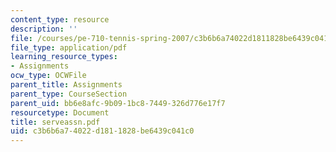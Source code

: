 ```yaml
---
content_type: resource
description: ''
file: /courses/pe-710-tennis-spring-2007/c3b6b6a74022d1811828be6439c041c0_serveassn.pdf
file_type: application/pdf
learning_resource_types:
- Assignments
ocw_type: OCWFile
parent_title: Assignments
parent_type: CourseSection
parent_uid: bb6e8afc-9b09-1bc8-7449-326d776e17f7
resourcetype: Document
title: serveassn.pdf
uid: c3b6b6a7-4022-d181-1828-be6439c041c0
---
```

